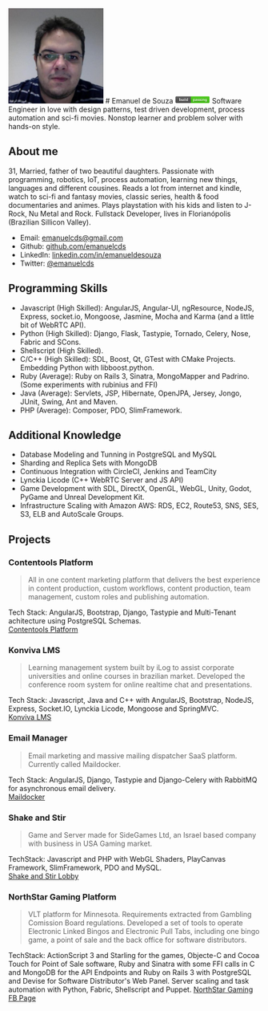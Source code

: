 <img src="avatar.jpg" width="190" height="190">
# Emanuel de Souza <img src="build_passing.png" width="70" height="15">
Software Engineer in love with design patterns, test driven development, process automation and sci-fi movies. Nonstop learner and problem solver with hands-on style.

## About me
31, Married, father of two beautiful daughters. Passionate with programming, robotics, IoT, process automation, learning new things, languages and different cousines. Reads a lot from internet and kindle, watch to sci-fi and fantasy movies, classic series, health & food documentaries and animes. Plays playstation with his kids and listen to J-Rock, Nu Metal and Rock.
Fullstack Developer, lives in Florianópolis (Brazilian Sillicon Valley).

* Email: [emanuelcds@gmail.com](mailto:emanuelcds@gmail.com)
* Github: [github.com/emanuelcds](http://github.com/emanuelcds)
* LinkedIn: [linkedin.com/in/emanueldesouza](https://www.linkedin.com/in/emanueldesouza)
* Twitter: [@emanuelcds](http://twitter.com/emanuelcds)

## Programming Skills
* Javascript (High Skilled): AngularJS, Angular-UI, ngResource, NodeJS, Express, socket.io, Mongoose, Jasmine, Mocha and Karma (and a little bit of WebRTC API).
* Python (High Skilled): Django, Flask, Tastypie, Tornado, Celery, Nose, Fabric and SCons.
* Shellscript (High Skilled).
* C/C++ (High Skilled): SDL, Boost, Qt, GTest with CMake Projects. Embedding Python with libboost.python.
* Ruby (Average): Ruby on Rails 3, Sinatra, MongoMapper and Padrino. (Some experiments with rubinius and FFI)
* Java (Average): Servlets, JSP, Hibernate, OpenJPA, Jersey, Jongo, JUnit, Swing, Ant and Maven.
* PHP (Average): Composer, PDO, SlimFramework.

## Additional Knowledge
* Database Modeling and Tunning in PostgreSQL and MySQL
* Sharding and Replica Sets with MongoDB
* Continuous Integration with CircleCI, Jenkins and TeamCity
* Lynckia Licode (C++ WebRTC Server and JS API)
* Game Development with SDL, DirectX, OpenGL, WebGL, Unity, Godot, PyGame and Unreal Development Kit.
* Infrastructure Scaling with Amazon AWS: RDS, EC2, Route53, SNS, SES, S3, ELB and AutoScale Groups.

## Projects


### Contentools Platform
> All in one content marketing platform that delivers the best experience in content production, custom workflows, content production, team management, custom roles
> and publishing automation.  

Tech Stack: AngularJS, Bootstrap, Django, Tastypie and Multi-Tenant achitecture using PostgreSQL Schemas.  
[Contentools Platform](https://go.contentools.com/signup)



### Konviva LMS
> Learning management system built by iLog to assist corporate universities and online courses in brazilian market. Developed the conference room system for online realtime chat and presentations.  

Tech Stack: Javascript, Java and C++ with AngularJS, Bootstrap, NodeJS, Express, Socket.IO, Lynckia Licode, Mongoose and SpringMVC.  
[Konviva LMS](http://konviva.com.br)


### Email Manager
> Email marketing and massive mailing dispatcher SaaS platform. Currently called Maildocker.

Tech Stack: AngularJS, Django, Tastypie and Django-Celery with RabbitMQ for asynchronous email delivery.  
[Maildocker](http://maildocker.com)


### Shake and Stir
> Game and Server made for SideGames Ltd, an Israel based company with business in USA Gaming market.  

TechStack: Javascript and PHP with WebGL Shaders, PlayCanvas Framework, SlimFramework, PDO and MySQL.  
[Shake and Stir Lobby](http://www.sidegamesltd.com/games/lobby.php)  


### NorthStar Gaming Platform
> VLT platform for Minnesota. Requirements extracted from Gambling Comission Board regulations.
> Developed a set of tools to operate Electronic Linked Bingos and Electronic Pull Tabs, including 
> one bingo game, a point of sale and the back office for software distributors.  

TechStack: ActionScript 3 and Starling for the games, Objecte-C and Cocoa Touch for Point of Sale software, Ruby and Sinatra with some FFI calls in C and MongoDB for the API Endpoints and 
Ruby on Rails 3 with PostgreSQL and Devise for Software Distributor's Web Panel. Server scaling and task automation with Python, Fabric, Shellscript and Puppet.
[NorthStar Gaming FB Page](https://www.facebook.com/nstargaming/)  

